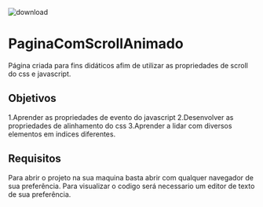 ![download](https://user-images.githubusercontent.com/96835251/160851793-5f5bff2a-273f-4f52-8341-b9b7ceb1f709.gif)


# PaginaComScrollAnimado
Página criada para fins didáticos afim de utilizar as propriedades de scroll do css e javascript.

## Objetivos
1.Aprender as propriedades de evento do javascript
2.Desenvolver as propriedades de alinhamento do css 
3.Aprender a lidar com diversos elementos em indices diferentes.

## Requisitos

Para abrir o projeto na sua maquina basta abrir com qualquer navegador de sua preferência. Para visualizar o codigo será necessario um editor de texto de sua preferência.



